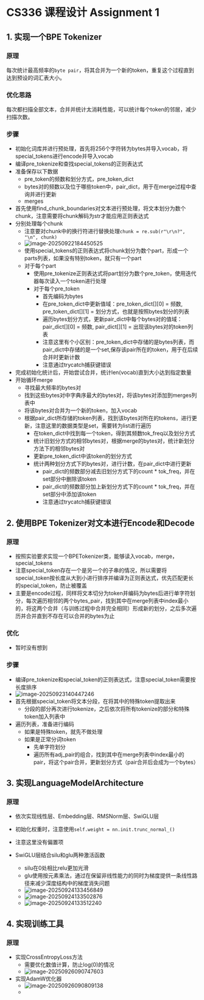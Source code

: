 # CS336 课程设计 Assignment 1

## 1. 实现一个BPE Tokenizer

### 原理

每次统计最高频率的`byte pair`，将其合并为一个新的token，重复这个过程直到达到预设的词汇表大小。

### 优化思路

每次都扫描全部文本，合并并统计太消耗性能，可以统计每个token的邻居，减少扫描次数。

### 步骤

- 初始化词库并进行预处理，首先将256个字符转为bytes并导入vocab，将special_tokens进行encode并导入vocab
- 编译pre_tokenize和查找special_tokens的正则表达式
- 准备保存以下数据
  - pre_token的频数和划分方式，pre_token_dict
  - bytes对的频数以及位于哪些token中，pair_dict，用于在merge过程中查询并进行更新
  - merges
- 首先使用find_chunk_boundaries对文本进行预处理，将文本划分为数个chunk，注意需要将chunk解码为str才能应用正则表达式
- 分别处理每个chunk
  - 注意要对chunk中的换行符进行替换处理`chunk = re.sub(r"\r\n?", "\n", chunk)`
  - ![image-20250922184450525](./assets/image-20250922184450525.png)
  - 使用special_tokens的正则表达式将chunk划分为数个part，形成一个parts列表，如果没有特别token，就只有一个part
  - 对于每个part
    - 使用pre_tokenize正则表达式将part划分为数个pre_token，使用迭代器每次读入一个token进行处理
    - 对于每个pre_token
      - 首先编码为bytes
      - 在pre_token_dict中更新值域：pre_token_dict[][0] = 频数, pre_token_dict[][1] = 划分方式，也就是按照bytes划分的列表
      - 遍历bytes划分方式，更新pair_dict中每个bytes对的值域：pair_dict[][0] = 频数, pair_dict[][1] = 出现该bytes对的token列表
      - 注意这里有个小区别：pre_token_dict中存储的是bytes列表，而pair_dict中存储的是一个set,保存该pair所在的token，用于在后续合并时更新计数
      - 注意通过trycatch捕获键错误
- 完成初始化统计后，开始尝试合并，统计len(vocab)直到大小达到指定数量
- 开始循环merge
  - 寻找最大频率的bytes对
  - 找到这些bytes对中字典序最大的bytes对，将该bytes对添加到merges列表中
  - 将该bytes对合并为一个新的token，加入vocab
  - 根据pair_dict所存储的token列表，找到该bytes对所在的tokens，进行更新，注意这里的数据类型是set，需要转为list进行遍历
    - 在token_dict中找到每一个token，得到其频数tok_freq以及划分方式
    - 统计旧划分方式的相邻bytes对，根据merge的bytes对，统计新划分方法下的相邻bytes对
    - 更新pre_token_dict中该token的划分方式
    - 统计两种划分方式下的bytes对，进行计数，在pair_dict中进行更新
      - pair_dict的频数部分减去旧划分方式下的count * tok_freq，并在set部分中删除该token
      - pair_dict的频数部分加上新划分方式下的count * tok_freq，并在set部分中添加该token
      - 注意通过trycatch捕获键错误
      

## 2. 使用BPE Tokenizer对文本进行Encode和Decode

### 原理

- 按照实验要求实现一个BPETokenizer类，能够读入vocab，merge，special_tokens
- 注意special_token存在一个是另一个的子串的情况，所以需要将special_token按长度从大到小进行排序并编译为正则表达式，优先匹配更长的special_token，防止被覆盖
- 主要是encode过程，同样将文本切分为token并编码为bytes后进行单字符划分，每次遍历相邻的两个bytes_pair，找到其中在merge列表中index最小的，将这两个合并（与训练过程中合并完全相同）形成新的划分，之后多次遍历并合并直到不存在可以合并的bytes为止

### 优化

- 暂时没有想到

### 步骤

- 编译pre_tokenize和special_token的正则表达式，注意special_token需要按长度排序
- ![image-20250923140447246](./assets/image-20250923140447246.png)
- 首先根据special_token将文本分段，在将其中的特殊token提取出来
  - 分段的部分再次进行tokenize，之后依次将所有tokenize的部分和特殊token加入列表中
- 遍历列表，准备进行编码
  - 如果是特殊token，就先不做处理
  - 如果是正常分词token
    - 先单字符划分
    - 遍历所有adj_pair的组合，找到其中在merge列表中index最小的pair，将这个pair合并，更新划分方式（pair合并后会成为一个bytes）

## 3. 实现LanguageModelArchitecture

### 原理

- 依次实现线性层、Embedding层、RMSNorm层、SwiGLU层
- 初始化权重时，注意使用`self.weight = nn.init.trunc_normal_()`
- 注意这里没有偏置项

- SwiGLU层结合silu和glu两种激活函数
  - silu在0处相比relu更加光滑
  - glu使用按元素乘法，通过在保留非线性能力的同时为梯度提供一条线性路径来减少深度结构中的梯度消失问题
  - ![image-20250924133456849](./assets/image-20250924133456849.png)
  - ![image-20250924133502876](./assets/image-20250924133502876-1758692103401-1.png)
  - ![image-20250924133512240](./assets/image-20250924133512240.png)

## 4. 实现训练工具

### 原理

- 实现CrossEntropyLoss方法
  - 需要优化数值计算，防止log(0)的情况
  - ![image-20250926090747603](./assets/image-20250926090747603.png)
- 实现AdamW优化器
  - ![image-20250926090809138](./assets/image-20250926090809138.png)
  - 
